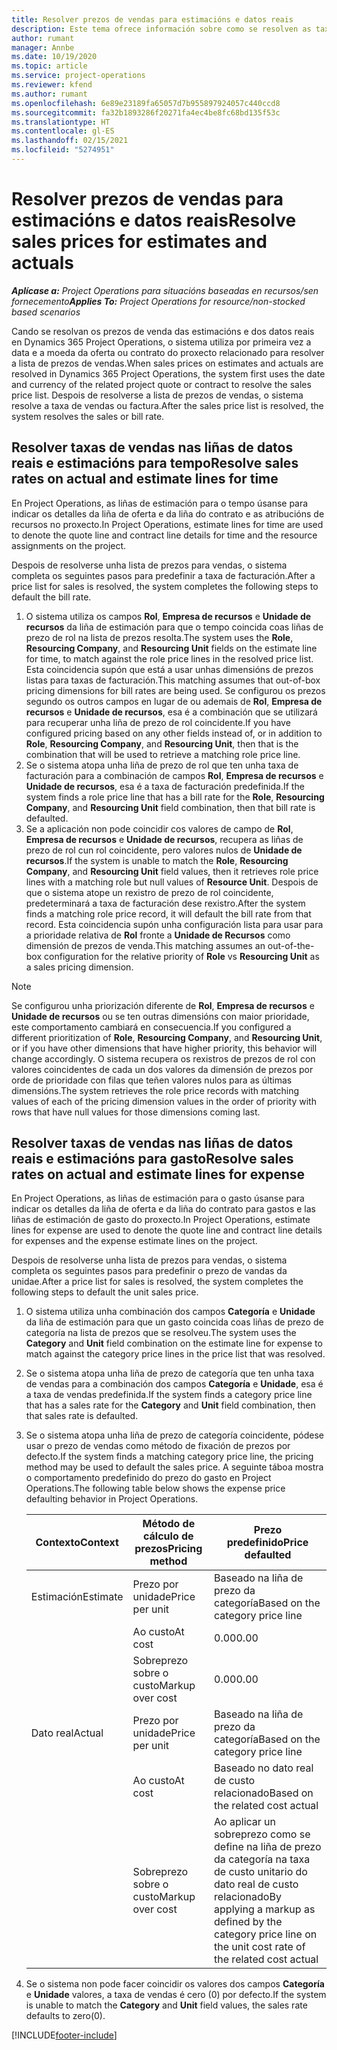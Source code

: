 ```yaml
---
title: Resolver prezos de vendas para estimacións e datos reais
description: Este tema ofrece información sobre como se resolven as taxas de vendas para as estimacións e os datos reais.
author: rumant
manager: Annbe
ms.date: 10/19/2020
ms.topic: article
ms.service: project-operations
ms.reviewer: kfend
ms.author: rumant
ms.openlocfilehash: 6e89e23189fa65057d7b955897924057c440ccd8
ms.sourcegitcommit: fa32b1893286f20271fa4ec4be8fc68bd135f53c
ms.translationtype: HT
ms.contentlocale: gl-ES
ms.lasthandoff: 02/15/2021
ms.locfileid: "5274951"
---
```

# <a name="resolve-sales-prices-for-estimates-and-actuals"></a><span data-ttu-id="ed859-103">Resolver prezos de vendas para estimacións e datos reais</span><span class="sxs-lookup"><span data-stu-id="ed859-103">Resolve sales prices for estimates and actuals</span></span>

<span data-ttu-id="ed859-104">_**Aplícase a:** Project Operations para situacións baseadas en recursos/sen fornecemento_</span><span class="sxs-lookup"><span data-stu-id="ed859-104">_**Applies To:** Project Operations for resource/non-stocked based scenarios_</span></span>

<span data-ttu-id="ed859-105">Cando se resolvan os prezos de venda das estimacións e dos datos reais en Dynamics 365 Project Operations, o sistema utiliza por primeira vez a data e a moeda da oferta ou contrato do proxecto relacionado para resolver a lista de prezos de vendas.</span><span class="sxs-lookup"><span data-stu-id="ed859-105">When sales prices on estimates and actuals are resolved in Dynamics 365 Project Operations, the system first uses the date and currency of the related project quote or contract to resolve the sales price list.</span></span> <span data-ttu-id="ed859-106">Despois de resolverse a lista de prezos de vendas, o sistema resolve a taxa de vendas ou factura.</span><span class="sxs-lookup"><span data-stu-id="ed859-106">After the sales price list is resolved, the system resolves the sales or bill rate.</span></span>

## <a name="resolve-sales-rates-on-actual-and-estimate-lines-for-time"></a><span data-ttu-id="ed859-107">Resolver taxas de vendas nas liñas de datos reais e estimacións para tempo</span><span class="sxs-lookup"><span data-stu-id="ed859-107">Resolve sales rates on actual and estimate lines for time</span></span>

<span data-ttu-id="ed859-108">En Project Operations, as liñas de estimación para o tempo úsanse para indicar os detalles da liña de oferta e da liña do contrato e as atribucións de recursos no proxecto.</span><span class="sxs-lookup"><span data-stu-id="ed859-108">In Project Operations, estimate lines for time are used to denote the quote line and contract line details for time and the resource assignments on the project.</span></span>

<span data-ttu-id="ed859-109">Despois de resolverse unha lista de prezos para vendas, o sistema completa os seguintes pasos para predefinir a taxa de facturación.</span><span class="sxs-lookup"><span data-stu-id="ed859-109">After a price list for sales is resolved, the system completes the following steps to default the bill rate.</span></span>

1. <span data-ttu-id="ed859-110">O sistema utiliza os campos **Rol**, **Empresa de recursos** e **Unidade de recursos** da liña de estimación para que o tempo coincida coas liñas de prezo de rol na lista de prezos resolta.</span><span class="sxs-lookup"><span data-stu-id="ed859-110">The system uses the **Role**, **Resourcing Company**, and **Resourcing Unit** fields on the estimate line for time, to match against the role price lines in the resolved price list.</span></span> <span data-ttu-id="ed859-111">Esta coincidencia supón que está a usar unhas dimensións de prezos listas para taxas de facturación.</span><span class="sxs-lookup"><span data-stu-id="ed859-111">This matching assumes that out-of-box pricing dimensions for bill rates are being used.</span></span> <span data-ttu-id="ed859-112">Se configurou os prezos segundo os outros campos en lugar de ou ademais de **Rol**, **Empresa de recursos** e **Unidade de recursos**, esa é a combinación que se utilizará para recuperar unha liña de prezo de rol coincidente.</span><span class="sxs-lookup"><span data-stu-id="ed859-112">If you have configured pricing based on any other fields instead of, or in addition to **Role**, **Resourcing Company**, and **Resourcing Unit**, then that is the combination that will be used to retrieve a matching role price line.</span></span>
2. <span data-ttu-id="ed859-113">Se o sistema atopa unha liña de prezo de rol que ten unha taxa de facturación para a combinación de campos **Rol**, **Empresa de recursos** e **Unidade de recursos**, esa é a taxa de facturación predefinida.</span><span class="sxs-lookup"><span data-stu-id="ed859-113">If the system finds a role price line that has a bill rate for the **Role**, **Resourcing Company**, and **Resourcing Unit** field combination, then that bill rate is defaulted.</span></span>
3. <span data-ttu-id="ed859-114">Se a aplicación non pode coincidir cos valores de campo de **Rol**, **Empresa de recursos** e **Unidade de recursos**, recupera as liñas de prezo de rol cun rol coincidente, pero valores nulos de **Unidade de recursos**.</span><span class="sxs-lookup"><span data-stu-id="ed859-114">If the system is unable to match the **Role**, **Resourcing Company**, and **Resourcing Unit** field values, then it retrieves role price lines with a matching role but null values of **Resource Unit**.</span></span> <span data-ttu-id="ed859-115">Despois de que o sistema atope un rexistro de prezo de rol coincidente, predeterminará a taxa de facturación dese rexistro.</span><span class="sxs-lookup"><span data-stu-id="ed859-115">After the system finds a matching role price record, it will default the bill rate from that record.</span></span> <span data-ttu-id="ed859-116">Esta coincidencia supón unha configuración lista para usar para a prioridade relativa de **Rol** fronte a **Unidade de Recursos** como dimensión de prezos de venda.</span><span class="sxs-lookup"><span data-stu-id="ed859-116">This matching assumes an out-of-the-box configuration for the relative priority of **Role** vs **Resourcing Unit** as a sales pricing dimension.</span></span>

> [!NOTE]
> <span data-ttu-id="ed859-117">Se configurou unha priorización diferente de **Rol**, **Empresa de recursos** e **Unidade de recursos** ou se ten outras dimensións con maior prioridade, este comportamento cambiará en consecuencia.</span><span class="sxs-lookup"><span data-stu-id="ed859-117">If you configured a different prioritization of **Role**, **Resourcing Company**, and **Resourcing Unit**, or if you have other dimensions that have higher priority, this behavior will change accordingly.</span></span> <span data-ttu-id="ed859-118">O sistema recupera os rexistros de prezos de rol con valores coincidentes de cada un dos valores da dimensión de prezos por orde de prioridade con filas que teñen valores nulos para as últimas dimensións.</span><span class="sxs-lookup"><span data-stu-id="ed859-118">The system retrieves the role price records with matching values of each of the pricing dimension values in the order of priority with rows that have null values for those dimensions coming last.</span></span>

## <a name="resolve-sales-rates-on-actual-and-estimate-lines-for-expense"></a><span data-ttu-id="ed859-119">Resolver taxas de vendas nas liñas de datos reais e estimacións para gasto</span><span class="sxs-lookup"><span data-stu-id="ed859-119">Resolve sales rates on actual and estimate lines for expense</span></span>

<span data-ttu-id="ed859-120">En Project Operations, as liñas de estimación para o gasto úsanse para indicar os detalles da liña de oferta e da liña do contrato para gastos e las liñas de estimación de gasto do proxecto.</span><span class="sxs-lookup"><span data-stu-id="ed859-120">In Project Operations, estimate lines for expense are used to denote the quote line and contract line details for expenses and the expense estimate lines on the project.</span></span>

<span data-ttu-id="ed859-121">Despois de resolverse unha lista de prezos para vendas, o sistema completa os seguintes pasos para predefinir o prezo de vandas da unidae.</span><span class="sxs-lookup"><span data-stu-id="ed859-121">After a price list for sales is resolved, the system completes the following steps to default the unit sales price.</span></span>

1. <span data-ttu-id="ed859-122">O sistema utiliza unha combinación dos campos **Categoría** e **Unidade** da liña de estimación para que un gasto coincida coas liñas de prezo de categoría na lista de prezos que se resolveu.</span><span class="sxs-lookup"><span data-stu-id="ed859-122">The system uses the **Category** and **Unit** field combination on the estimate line for expense to match against the category price lines in the price list that was resolved.</span></span>
2. <span data-ttu-id="ed859-123">Se o sistema atopa unha liña de prezo de categoría que ten unha taxa de vendas para a combinación dos campos **Categoría** e **Unidade**, esa é a taxa de vendas predefinida.</span><span class="sxs-lookup"><span data-stu-id="ed859-123">If the system finds a category price line that has a sales rate for the **Category** and **Unit** field combination, then that sales rate is defaulted.</span></span>
3. <span data-ttu-id="ed859-124">Se o sistema atopa unha liña de prezo de categoría coincidente, pódese usar o prezo de vendas como método de fixación de prezos por defecto.</span><span class="sxs-lookup"><span data-stu-id="ed859-124">If the system finds a matching category price line, the pricing method may be used to default the sales price.</span></span> <span data-ttu-id="ed859-125">A seguinte táboa mostra o comportamento predefinido do prezo do gasto en Project Operations.</span><span class="sxs-lookup"><span data-stu-id="ed859-125">The following table below shows the expense price defaulting behavior in Project Operations.</span></span>

    | <span data-ttu-id="ed859-126">Contexto</span><span class="sxs-lookup"><span data-stu-id="ed859-126">Context</span></span> | <span data-ttu-id="ed859-127">Método de cálculo de prezos</span><span class="sxs-lookup"><span data-stu-id="ed859-127">Pricing method</span></span> | <span data-ttu-id="ed859-128">Prezo predefinido</span><span class="sxs-lookup"><span data-stu-id="ed859-128">Price defaulted</span></span> |
    | --- | --- | --- |
    | <span data-ttu-id="ed859-129">Estimación</span><span class="sxs-lookup"><span data-stu-id="ed859-129">Estimate</span></span> | <span data-ttu-id="ed859-130">Prezo por unidade</span><span class="sxs-lookup"><span data-stu-id="ed859-130">Price per unit</span></span> | <span data-ttu-id="ed859-131">Baseado na liña de prezo da categoría</span><span class="sxs-lookup"><span data-stu-id="ed859-131">Based on the category price line</span></span> |
    | &nbsp; | <span data-ttu-id="ed859-132">Ao custo</span><span class="sxs-lookup"><span data-stu-id="ed859-132">At cost</span></span> | <span data-ttu-id="ed859-133">0.00</span><span class="sxs-lookup"><span data-stu-id="ed859-133">0.00</span></span> |
    | &nbsp; | <span data-ttu-id="ed859-134">Sobreprezo sobre o custo</span><span class="sxs-lookup"><span data-stu-id="ed859-134">Markup over cost</span></span> | <span data-ttu-id="ed859-135">0.00</span><span class="sxs-lookup"><span data-stu-id="ed859-135">0.00</span></span> |
    | <span data-ttu-id="ed859-136">Dato real</span><span class="sxs-lookup"><span data-stu-id="ed859-136">Actual</span></span> | <span data-ttu-id="ed859-137">Prezo por unidade</span><span class="sxs-lookup"><span data-stu-id="ed859-137">Price per unit</span></span> | <span data-ttu-id="ed859-138">Baseado na liña de prezo da categoría</span><span class="sxs-lookup"><span data-stu-id="ed859-138">Based on the category price line</span></span> |
    | &nbsp; | <span data-ttu-id="ed859-139">Ao custo</span><span class="sxs-lookup"><span data-stu-id="ed859-139">At cost</span></span> | <span data-ttu-id="ed859-140">Baseado no dato real de custo relacionado</span><span class="sxs-lookup"><span data-stu-id="ed859-140">Based on the related cost actual</span></span> |
    | &nbsp; | <span data-ttu-id="ed859-141">Sobreprezo sobre o custo</span><span class="sxs-lookup"><span data-stu-id="ed859-141">Markup over cost</span></span> | <span data-ttu-id="ed859-142">Ao aplicar un sobreprezo como se define na liña de prezo da categoría na taxa de custo unitario do dato real de custo relacionado</span><span class="sxs-lookup"><span data-stu-id="ed859-142">By applying a markup as defined by the category price line on the unit cost rate of the related cost actual</span></span> |

4. <span data-ttu-id="ed859-143">Se o sistema non pode facer coincidir os valores dos campos **Categoría** e **Unidade** valores, a taxa de vendas é cero (0) por defecto.</span><span class="sxs-lookup"><span data-stu-id="ed859-143">If the system is unable to match the **Category** and **Unit** field values, the sales rate defaults to zero(0).</span></span>


[!INCLUDE[footer-include](../includes/footer-banner.md)]